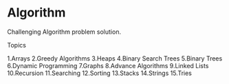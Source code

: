 # Algorithm
Challenging Algorithm problem solution.

Topics

1.Arrays
2.Greedy Algorithms
3.Heaps
4.Binary Search Trees
5.Binary Trees
6.Dynamic Programming
7.Graphs
8.Advance Algorithms
9.Linked Lists
10.Recursion
11.Searching
12.Sorting
13.Stacks
14.Strings
15.Tries


